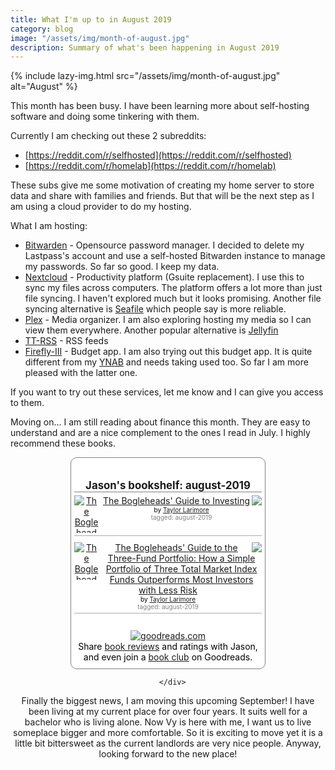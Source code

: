 ```yaml
---
title: What I'm up to in August 2019
category: blog
image: "/assets/img/month-of-august.jpg"
description: Summary of what's been happening in August 2019
---
```


{% include lazy-img.html src="/assets/img/month-of-august.jpg" alt="August" %}

This month has been busy. I have been learning more about self-hosting software and doing some tinkering with them.

Currently I am checking out these 2 subreddits: 
* [https://reddit.com/r/selfhosted](https://reddit.com/r/selfhosted)
* [https://reddit.com/r/homelab](https://reddit.com/r/homelab)

These subs give me some motivation of creating my home server to store data and share with families and friends. But that will be the next step as I am using a cloud provider to do my hosting.

What I am hosting:
* [Bitwarden](https://bitwarden.com) - Opensource password manager. I decided to delete my Lastpass's account and use a self-hosted Bitwarden instance to manage my passwords. So far so good. I keep my data.
* [Nextcloud](https://nextcloud.com) - Productivity platform (Gsuite replacement). I use this to sync my files across computers. The platform offers a lot more than just file syncing. I haven't explored much but it looks promising. Another file syncing alternative is [Seafile](https://seafile.com) which people say is more reliable.
* [Plex](https://plex.tv) - Media organizer. I am also exploring hosting my media so I can view them everywhere. Another popular alternative is [Jellyfin](https://github.com/jellyfin/jellyfin) 
* [TT-RSS](https://tt-rss.org) - RSS feeds
* [Firefly-III](https://firefly-iii.org/) - Budget app. I am also trying out this budget app. It is quite different from my [YNAB](https://www.youneedabudget.com/) and needs taking used too. So far I am more pleased with the latter one.

If you want to try out these services, let me know and I can give you access to them.

Moving on...
I am still reading about finance this month. They are easy to understand and are a nice complement to the ones I read in July. I highly recommend these books.

<style type="text/css" media="screen">
  .gr_custom_container_1567354622 {
    /* customize your Goodreads widget container here*/
    border: 1px solid gray;
    border-radius:10px;
    padding: 10px 5px 10px 5px;
    background-color: #FFFFFF;
    color: #000000;
    width: 300px
  }
  .gr_custom_header_1567354622 {
    /* customize your Goodreads header here*/
    border-bottom: 1px solid gray;
    width: 100%;
    margin-bottom: 5px;
    text-align: center;
    font-size: 120%
  }
  .gr_custom_each_container_1567354622 {
    /* customize each individual book container here */
    width: 100%;
    clear: both;
    margin-bottom: 10px;
    overflow: auto;
    padding-bottom: 4px;
    border-bottom: 1px solid #aaa;
  }
  .gr_custom_book_container_1567354622 {
    /* customize your book covers here */
    overflow: hidden;
    height: 60px;
      float: left;
      margin-right: 4px;
      width: 39px;
  }
  .gr_custom_author_1567354622 {
    /* customize your author names here */
    font-size: 10px;
  }
  .gr_custom_tags_1567354622 {
    /* customize your tags here */
    font-size: 10px;
    color: gray;
  }
  .gr_custom_rating_1567354622 {
    /* customize your rating stars here */
    float: right;
  }
</style>

<div align="center" id="gr_custom_widget_1567354622">
          <div class="gr_custom_container_1567354622">
    <h2 class="gr_custom_header_1567354622">
    <a style="text-decoration: none;" rel="nofollow" href="https://www.goodreads.com/review/list/54938708-jason-thai?shelf=august-2019&amp;utm_medium=api&amp;utm_source=custom_widget">Jason&#39;s bookshelf: august-2019</a>
    </h2>
      <div class="gr_custom_each_container_1567354622">
          <div class="gr_custom_book_container_1567354622">
            <a title="The Bogleheads' Guide to Investing" rel="nofollow" href="https://www.goodreads.com/review/show/2960404866?utm_medium=api&amp;utm_source=custom_widget"><img alt="The Bogleheads' Guide to Investing" border="0" src="https://i.gr-assets.com/images/S/compressed.photo.goodreads.com/books/1388380454l/381355._SY75_.jpg" /></a>
          </div>
          <div class="gr_custom_rating_1567354622">
            <span class=" staticStars notranslate"><img src="https://www.goodreads.com/images/layout/gr_red_star_inactive.png" /><img alt="" src="https://www.goodreads.com/images/layout/gr_red_star_inactive.png" /><img alt="" src="https://www.goodreads.com/images/layout/gr_red_star_inactive.png" /><img alt="" src="https://www.goodreads.com/images/layout/gr_red_star_inactive.png" /><img alt="" src="https://www.goodreads.com/images/layout/gr_red_star_inactive.png" /></span>
          </div>
          <div class="gr_custom_title_1567354622">
            <a rel="nofollow" href="https://www.goodreads.com/review/show/2960404866?utm_medium=api&amp;utm_source=custom_widget">The Bogleheads' Guide to Investing</a>
          </div>
          <div class="gr_custom_author_1567354622">
            by <a rel="nofollow" href="https://www.goodreads.com/author/show/66008.Taylor_Larimore">Taylor Larimore</a>
          </div>
          <div class="gr_custom_tags_1567354622">
            tagged:
            august-2019
          </div>
      </div>
      <div class="gr_custom_each_container_1567354622">
          <div class="gr_custom_book_container_1567354622">
            <a title="The Bogleheads' Guide to the Three-Fund Portfolio: How a Simple Portfolio of Three Total Market Index Funds Outperforms Most Investors with Less Risk" rel="nofollow" href="https://www.goodreads.com/review/show/2960405014?utm_medium=api&amp;utm_source=custom_widget"><img alt="The Bogleheads' Guide to the Three-Fund Portfolio: How a Simple Portfolio of Three Total Market Index Funds Outperforms Most Investors with Less Risk" border="0" src="https://i.gr-assets.com/images/S/compressed.photo.goodreads.com/books/1528428190l/36809342._SY75_.jpg" /></a>
          </div>
          <div class="gr_custom_rating_1567354622">
            <span class=" staticStars notranslate"><img src="https://www.goodreads.com/images/layout/gr_red_star_inactive.png" /><img alt="" src="https://www.goodreads.com/images/layout/gr_red_star_inactive.png" /><img alt="" src="https://www.goodreads.com/images/layout/gr_red_star_inactive.png" /><img alt="" src="https://www.goodreads.com/images/layout/gr_red_star_inactive.png" /><img alt="" src="https://www.goodreads.com/images/layout/gr_red_star_inactive.png" /></span>
          </div>
          <div class="gr_custom_title_1567354622">
            <a rel="nofollow" href="https://www.goodreads.com/review/show/2960405014?utm_medium=api&amp;utm_source=custom_widget">The Bogleheads' Guide to the Three-Fund Portfolio: How a Simple Portfolio of Three Total Market Index Funds Outperforms Most Investors with Less Risk</a>
          </div>
          <div class="gr_custom_author_1567354622">
            by <a rel="nofollow" href="https://www.goodreads.com/author/show/66008.Taylor_Larimore">Taylor Larimore</a>
          </div>
          <div class="gr_custom_tags_1567354622">
            tagged:
            august-2019
          </div>
      </div>
  <br style="clear: both"/>
  <center>
    <a rel="nofollow" href="https://www.goodreads.com/"><img alt="goodreads.com" style="border:0" src="https://www.goodreads.com/images/widget/widget_logo.gif" /></a>
  </center>
  <noscript>
    Share <a rel="nofollow" href="https://www.goodreads.com/">book reviews</a> and ratings with Jason, and even join a <a rel="nofollow" href="https://www.goodreads.com/group">book club</a> on Goodreads.
  </noscript>
  </div>

      </div>
<script src="https://www.goodreads.com/review/custom_widget/54938708.Jason's%20bookshelf:%20august-2019?cover_position=left&cover_size=small&num_books=5&order=a&shelf=august-2019&show_author=1&show_cover=1&show_rating=1&show_review=1&show_tags=1&show_title=1&sort=date_added&widget_bg_color=FFFFFF&widget_bg_transparent=&widget_border_width=1&widget_id=1567354622&widget_text_color=000000&widget_title_size=medium&widget_width=medium" type="text/javascript" charset="utf-8"></script>

Finally the biggest news, I am moving this upcoming September! I have been living at my current place for over four years. It suits well for a bachelor who is living alone. Now Vy is here with me, I want us to live someplace bigger and more comfortable. So it is exciting to move yet it is a little bit bittersweet as the current landlords are very nice people. Anyway, looking forward to the new place!